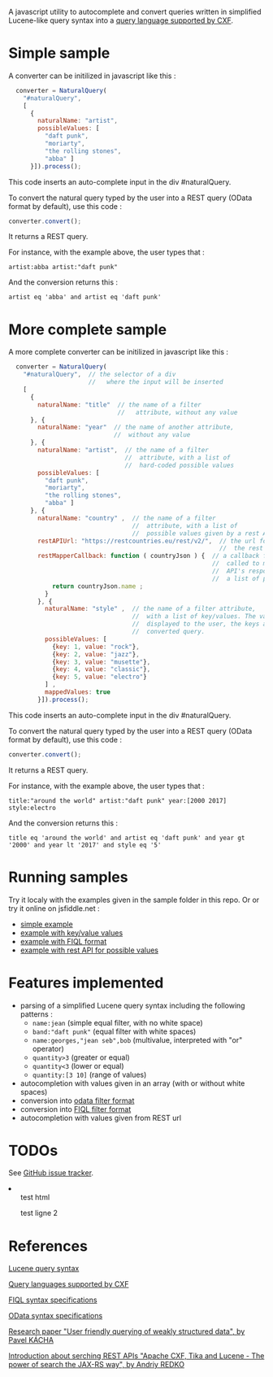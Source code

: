 A  javascript utility to autocomplete and convert queries written in simplified Lucene-like query syntax into a [query language supported by CXF](https://cxf.apache.org/docs/jax-rs-search.html#JAX-RSSearch-SupportedQueryLanguages).

# Simple sample

A converter can be initilized in javascript like this :

```javascript
  converter = NaturalQuery(
    "#naturalQuery",  
    [
      {
        naturalName: "artist",  
        possibleValues: [
          "daft punk",
          "moriarty",
          "the rolling stones",
          "abba" ]
      }]).process();
```
This code inserts an auto-complete input in the div #naturalQuery.

To convert the natural query typed by the user into a REST query (OData format by default), use this code :
```javascript
converter.convert();
```
It returns a REST query.

For instance, with the example above, the user types that :
```
artist:abba artist:"daft punk"
```
And the conversion returns this :
```
artist eq 'abba' and artist eq 'daft punk'
```

# More complete sample

A more complete converter can be initilized in javascript like this :

```javascript
  converter = NaturalQuery(
    "#naturalQuery",  // the selector of a div 
                      //   where the input will be inserted
    [
      {
        naturalName: "title"  // the name of a filter 
                              //   attribute, without any value
      }, {
        naturalName: "year"  // the name of another attribute, 
                             //  without any value
      }, {
        naturalName: "artist",  // the name of a filter 
                                //  attribute, with a list of 
                                //  hard-coded possible values
        possibleValues: [
          "daft punk",
          "moriarty",
          "the rolling stones",
          "abba" ]
      }, {
        naturalName: "country" ,  // the name of a filter 
                                  //  attribute, with a list of 
                                  //  possible values given by a rest API
        restAPIUrl: "https://restcountries.eu/rest/v2/",  // the url for 
                                                          //  the rest API
        restMapperCallback: function ( countryJson ) {  // a callback function 
                                                        //  called to map the 
                                                        //  API's response into 
                                                        //  a list of possible values
            return countryJson.name ;
		  }
        }, {
          naturalName: "style" ,  // the name of a filter attribute, 
                                  //  with a list of key/values. The values are 
                                  //  displayed to the user, the keys are used in the 
                                  //  converted query.
          possibleValues: [
            {key: 1, value: "rock"},
            {key: 2, value: "jazz"},
            {key: 3, value: "musette"},
            {key: 4, value: "classic"},
            {key: 5, value: "electro"}
          ] ,
          mappedValues: true
        }]).process();
```
This code inserts an auto-complete input in the div #naturalQuery.

To convert the natural query typed by the user into a REST query (OData format by default), use this code :
```javascript
converter.convert();
```
It returns a REST query.

For instance, with the example above, the user types that :
```
title:"around the world" artist:"daft punk" year:[2000 2017] style:electro
```
And the conversion returns this :
```
title eq 'around the world' and artist eq 'daft punk' and year gt '2000' and year lt '2017' and style eq '5'
```

# Running samples

Try it localy with the examples given in the sample folder in this repo.
Or or try it online on jsfiddle.net :
* [simple example](https://jsfiddle.net/benjaminpochat/z19b4nvo/)
* [example with key/value values](https://jsfiddle.net/benjaminpochat/qs9k2z9h/)
* [example with FIQL format](https://jsfiddle.net/benjaminpochat/eLa2th6x/)
* [example with rest API for possible values](https://jsfiddle.net/benjaminpochat/0kkdsbtw/)


# Features implemented

* parsing of a simplified Lucene query syntax including the following patterns :
	* `name:jean` (simple equal filter, with no white space) 
	* `band:"daft punk"` (equal filter with white spaces) 
	* `name:georges,"jean seb",bob` (multivalue, interpreted with "or" operator)
	* `quantity>3` (greater or equal)
	* `quantity<3` (lower or equal) 
	* `quantity:[3 10]` (range of values) 
* autocompletion with values given in an array (with or without white spaces)
* conversion into [odata filter format](http://docs.oasis-open.org/odata/odata/v4.0/cos01/part2-url-conventions/odata-v4.0-cos01-part2-url-conventions.html#_Toc372793792)
* conversion into [FIQL filter format](https://tools.ietf.org/html/draft-nottingham-atompub-fiql-00)
* autocompletion with values given from REST url

# TODOs

See [GitHub issue tracker](https://github.com/benjaminpochat/lucene-like-query-for-REST/issues).

<li>
<ul>test html</ul>
<ul>test ligne 2</ul>
</li>

# References

[Lucene query syntax](https://lucene.apache.org/core/3_5_0/queryparsersyntax.html)

[Query languages supported by CXF](https://cxf.apache.org/docs/jax-rs-search.html#JAX-RSSearch-SupportedQueryLanguages)

[FIQL syntax specifications](https://tools.ietf.org/html/draft-nottingham-atompub-fiql-00)

[OData syntax specifications](http://docs.oasis-open.org/odata/odata/v4.0/cos01/part2-url-conventions/odata-v4.0-cos01-part2-url-conventions.html#_Toc372793792)

[Research paper "User friendly querying  of weakly structured data", by Pavel KÁCHA](http://www.wseas.us/e-library/conferences/2012/Kos/COMCOM/COMCOM-48.pdf)

[Introduction about serching REST APIs "Apache CXF, Tika and Lucene - The power of search the JAX-RS way", by Andriy
REDKO](http://events.linuxfoundation.org/sites/events/files/slides/Apache%20CXF%2C%20Tika%20and%20Lucene.pdf)
